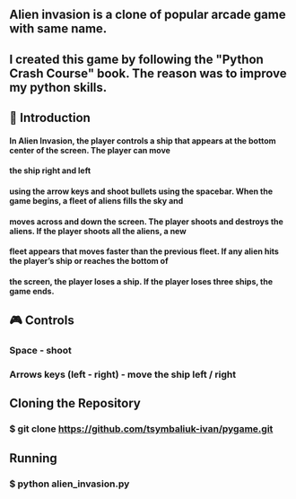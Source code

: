 ## Alien invasion is a clone of popular arcade game with same name.
## I created this game by following the "Python Crash Course" book. The reason was to improve my python skills.


## 🚀 Introduction


#### In Alien Invasion, the player controls a ship that appears at the bottom center of the screen. The player can move
#### the ship right and left 
#### using the arrow keys and shoot bullets using the spacebar. When the game begins, a fleet of aliens fills the sky and 
#### moves across and down the screen. The player shoots and destroys the aliens. If the player shoots all the aliens, a new
#### fleet appears that moves faster than the previous fleet. If any alien hits the player’s ship or reaches the bottom of 
#### the screen, the player loses a ship. If the player loses three ships, the game ends.

## 🎮 Controls

### Space - shoot

### Arrows keys (left - right) - move the ship left / right

## Cloning the Repository
### $ git clone https://github.com/tsymbaliuk-ivan/pygame.git

## Running
### $ python alien_invasion.py